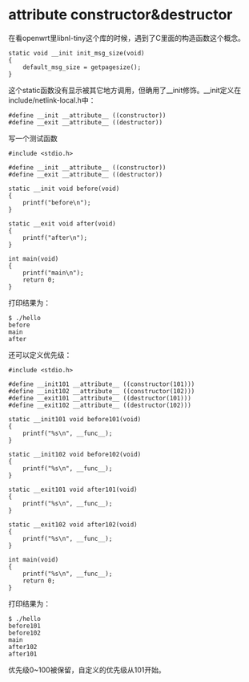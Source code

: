 
# attribute constructor&destructor

在看openwrt里libnl-tiny这个库的时候，遇到了C里面的构造函数这个概念。

	static void __init init_msg_size(void)
	{
		default_msg_size = getpagesize();
	}

这个static函数没有显示被其它地方调用，但确用了__init修饰。__init定义在include/netlink-local.h中：

	#define __init __attribute__ ((constructor))
	#define __exit __attribute__ ((destructor))

写一个测试函数

	#include <stdio.h>
	
	#define __init __attribute__ ((constructor))
	#define __exit __attribute__ ((destructor))
	
	static __init void before(void)
	{
		printf("before\n");
	}
	
	static __exit void after(void)
	{
		printf("after\n");
	}
	
	int main(void)
	{
		printf("main\n");
		return 0;
	}

打印结果为：

	$ ./hello 
	before
	main
	after

还可以定义优先级：

	#include <stdio.h>
	
	#define __init101 __attribute__ ((constructor(101)))
	#define __init102 __attribute__ ((constructor(102)))
	#define __exit101 __attribute__ ((destructor(101)))
	#define __exit102 __attribute__ ((destructor(102)))
	
	static __init101 void before101(void)
	{
		printf("%s\n", __func__);
	}
	
	static __init102 void before102(void)
	{
		printf("%s\n", __func__);
	}
	
	static __exit101 void after101(void)
	{
		printf("%s\n", __func__);
	}
	
	static __exit102 void after102(void)
	{
		printf("%s\n", __func__);
	}
	
	int main(void)
	{
		printf("%s\n", __func__);
		return 0;
	}

打印结果为：

	$ ./hello 
	before101
	before102
	main
	after102
	after101

优先级0~100被保留，自定义的优先级从101开始。

